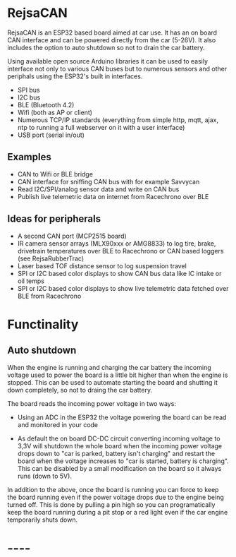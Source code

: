 # RejsaCAN

RejsaCAN is an ESP32 based board aimed at car use. It has an on board CAN interface and can be powered directly from the car (5-26V). It also includes the option to auto shutdown so not to drain the car battery.

Using available open source Arduino libraries it can be used to easily interface not only to various CAN buses but to numerous sensors and other periphals using the ESP32's built in interfaces.

- SPI bus
- I2C bus
- BLE (Bluetooth 4.2)
- Wifi (both as AP or client)
- Numerous TCP/IP standards (everything from simple http, mqtt, ajax, ntp to running a full webserver on it with a user interface)
- USB port (serial in/out)

## Examples

- CAN to Wifi or BLE bridge
- CAN interface for sniffing CAN bus with for example Savvycan
- Read I2C/SPI/analog sensor data and write on CAN bus
- Publish live telemetric data on internet from Racechrono over BLE

## Ideas for peripherals

- A second CAN port (MCP2515 board)
- IR camera sensor arrays (MLX90xxx or AMG8833) to log tire, brake, drivetrain temperatures over BLE to Racechrono or CAN based loggers (see RejsaRubberTrac)
- Laser based TOF distance sensor to log suspension travel
- SPI or I2C based color displays to show CAN bus data like IC intake or oil temps
- SPI or I2C based color displays to show live telemetric data fetched over BLE from Racechrono

# Functinality

## Auto shutdown

When the engine is running and charging the car battery the incoming voltage used to power the board is a little bit higher than when the engine is stopped. This can be used to automate starting the board and shutting it down completely, so not to draing the car battery.

The board reads the incoming power voltage in two ways:

- Using an ADC in the ESP32 the voltage powering the board can be read and monitored in your code

- As default the on board DC-DC circuit converting incoming voltage to 3,3V will shutdown the whole board when the incoming power voltage drops down to "car is parked, battery isn't charging" and restart the board when the voltage increases to "car is started, battery is charging". This can be disabled by a small modification on the board so it always runs (down to 5V).

In addition to the above, once the board is running you can force to keep the board running even if the power voltage drops due to the engine being turned off. This is done by pulling a pin high so you can programatically keep the board running during a pit stop or a red light even if the car engine temporarily shuts down.

# ----
